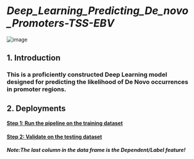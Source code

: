 # *Deep_Learning_Predicting_De_novo_Promoters-TSS-EBV*

![image](https://github.com/truong128/images_storage/blob/main/De_novo_Promoter.png)

## **1. Introduction**

### This is a proficiently constructed Deep Learning model designed for predicting the likelihood of De Novo occurrences in promoter regions.

## **2. Deployments**

#### [Step 1: Run the pipeline on the training dataset](https://github.com/truong128/Deep_Learning_Predicting_De_novo_Promoters-TSS-EBV/blob/main/de_novo_promoters_traindata.csv)

#### [Step 2: Validate on the testing dataset](https://github.com/truong128/Deep_Learning_Predicting_De_novo_Promoters-TSS-EBV/blob/main/de_novo_promoters_testdata.csv)

##### Note:*The last column in the data frame is the Dependent/Label feature!*
